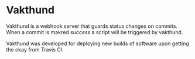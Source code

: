 # Vakthund
Vakthund is a webhook server that guards status changes on commits.
When a commit is makred _success_ a script will be triggered by vakthund.

Vakthund was developed for deploying new builds of software upon getting the okay from Travis CI.